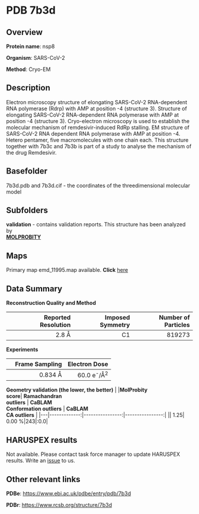 # PDB 7b3d

## Overview

**Protein name**: nsp8

**Organism**: SARS-CoV-2

**Method**: Cryo-EM

## Description

Electron microscopy structure of elongating SARS-CoV-2 RNA-dependent RNA polymerase (Rdrp) with AMP at position -4 (structure 3). Structure of elongating SARS-CoV-2 RNA-dependent RNA polymerase with AMP at position -4 (structure 3). Cryo-electron microscopy is used to establish the molecular mechanism of remdesivir-induced RdRp stalling. EM structure of SARS-CoV-2 RNA dependent RNA polymerase with AMP at position -4. Hetero pentamer, five macromolecules with one chain each. This structure together with 7b3c and 7b3b is part of a study to analyse the mechanism of the drug Remdesivir.

## Basefolder

7b3d.pdb and 7b3d.cif - the coordinates of the threedimensional molecular model

## Subfolders





**validation** - contains validation reports. This structure has been analyzed by <br>  [**MOLPROBITY**](https://github.com/thorn-lab/coronavirus_structural_task_force/tree/master/pdb/nsp8/SARS-CoV-2/7b3d/validation/molprobity)    



## Maps

Primary map emd_11995.map available. **Click** [here](http://ftp.wwpdb.org/pub/emdb/structures/EMD-11995/map/) 

## Data Summary
**Reconstruction Quality and Method**

|   | Reported Resolution | Imposed Symmetry | Number of Particles |
|---|-------------:|----------------:|--------------:|
|   |2.8 Å|C1|819273|

**Experiments**

|   | Frame Sampling | Electron Dose |
|---|-------------:|----------------:|
|   |0.834 Å|60.0 e<sup>-</sup>/Å<sup>2</sup>|

**Geometry validation (the lower, the better)**
|   |**MolProbity<br>score**| **Ramachandran<br>outliers** | **CaBLAM<br>Conformation outliers** | **CaBLAM<br>CA outliers** |
|---|-------------:|----------------:|----------------:|
||  1.25|  0.00 %|243|:0.0|

## HARUSPEX results

Not available. Please contact task force manager to update HARUSPEX results. Write an [issue](https://github.com/thorn-lab/coronavirus_structural_task_force/issues) to us.

## Other relevant links 
**PDBe**:  https://www.ebi.ac.uk/pdbe/entry/pdb/7b3d
 
**PDBr**: https://www.rcsb.org/structure/7b3d 
